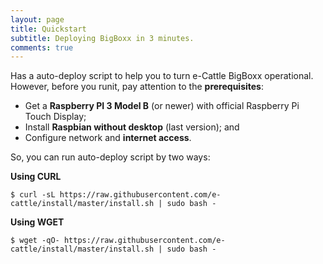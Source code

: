 ```yaml
---
layout: page
title: Quickstart
subtitle: Deploying BigBoxx in 3 minutes.
comments: true
---
```


Has a auto-deploy script to help you to turn e-Cattle BigBoxx operational. However, before you runit, pay attention to the **prerequisites**:

* Get a **Raspberry PI 3 Model B** (or newer) with official Raspberry Pi Touch Display;
* Install **Raspbian without desktop** (last version); and
* Configure network and **internet access**.

So, you can run auto-deploy script by two ways:

**Using CURL**

```shell
$ curl -sL https://raw.githubusercontent.com/e-cattle/install/master/install.sh | sudo bash -
```

**Using WGET**

```shell
$ wget -qO- https://raw.githubusercontent.com/e-cattle/install/master/install.sh | sudo bash -
```
